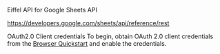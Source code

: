 Eiffel API for Google Sheets API

https://developers.google.com/sheets/api/reference/rest


OAuth2.0 Client credentials
To begin, obtain OAuth 2.0 client credentials from the [Browser Quickstart](https://developers.google.com/sheets/api/quickstart/js) and enable the credentials.

